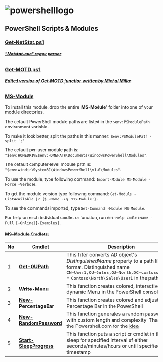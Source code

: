 # ![powershelllogo](https://cloud.githubusercontent.com/assets/6964549/17082276/0ded5776-5180-11e6-8276-d772295362b9.png)
## PowerShell Scripts & Modules

### [<ins>Get-NetStat.ps1</ins>](https://github.com/rgel/PowerShell/blob/master/SysAdminTools/Get-NetStat.ps1)

###### [<b>"Netstat.exe" regex parser</b>](http://www.lazywinadmin.com/2014/08/powershell-parse-this-netstatexe.html)

### [<ins>Get-MOTD.ps1</ins>](https://github.com/rgel/PowerShell/blob/master/Get-MOTD.ps1)

###### [<b>Edited version of Get-MOTD function written by Michal Millar</b>](http://www.ps1code.com/single-post/2016/07/16/How-to-create-colored-and-adjustable-Percentage-Bar-in-PowerShell)

### [<ins>MS-Module</ins>](https://github.com/rgel/PowerShell/tree/master/MS-Module)

To install this module, drop the entire '<b>MS-Module</b>' folder into one of your module directories.

The default PowerShell module paths are listed in the `$env:PSModulePath` environment variable.

To make it look better, split the paths in this manner: `$env:PSModulePath -split ';'`

The default per-user module path is: `"$env:HOMEDRIVE$env:HOMEPATH\Documents\WindowsPowerShell\Modules"`.

The default computer-level module path is: `"$env:windir\System32\WindowsPowerShell\v1.0\Modules"`.

To use the module, type following command: `Import-Module MS-Module -Force -Verbose`.

To get the module version type following command: `Get-Module -ListAvailable |? {$_.Name -eq 'MS-Module'}`.

To see the commands imported, type `Get-Command -Module MS-Module`.

For help on each individual cmdlet or function, run `Get-Help CmdletName -Full [-Online][-Examples]`.

#### <b><ins>MS-Module Cmdlets:</ins></b>

|No|Cmdlet|Description|
|----|----|----|
|1|[<b>Get-OUPath</b>](https://ps1code.com/category/powershell/ms-module/)|This filter converts AD object's <i>DistinguishedName</i> property to a path like format. Distinguished name `CN=User1,OU=Sales,OU=North,DC=contoso,DC=com` = `Contoso\North\Sales\User1` in the path format|
|2|[<b>Write-Menu</b>](https://ps1code.com/category/powershell/ms-module/)|This function creates colored, interactive and dynamic Menu in the PowerShell console|
|3|[<b>New-PercentageBar</b>](https://ps1code.com/2016/07/16/percentage-bar-powershell)|This function creates colored and adjustable Percentage Bar in the PowerShell|
|4|[<b>New-RandomPassword</b>](https://cloud.githubusercontent.com/assets/6964549/17292816/ec6ad06c-57f4-11e6-9c36-7ead98ba6e99.png)|This function generates a random password with custom length and complexity. Thanks to the Powershell.com for the [idea](http://powershell.com/cs/blogs/tips/archive/2016/05/23/one-liner-random-password-generator.aspx)|
|5|[<b>Start-SleepProgress</b>](https://ps1code.com/category/powershell/ms-module/)|This function puts a script or cmdlet in the sleep for specified interval of either seconds/minutes/hours or until specified timestamp|

